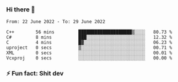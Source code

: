 ### Hi there 👋
<!--START_SECTION:waka-->

```text
From: 22 June 2022 - To: 29 June 2022

C++        56 mins         ████████████████████▒░░░░   80.73 %
C#         8 mins          ███░░░░░░░░░░░░░░░░░░░░░░   12.32 %
C          4 mins          █▓░░░░░░░░░░░░░░░░░░░░░░░   06.23 %
uproject   0 secs          ▒░░░░░░░░░░░░░░░░░░░░░░░░   00.71 %
XML        0 secs          ░░░░░░░░░░░░░░░░░░░░░░░░░   00.01 %
Vcxproj    0 secs          ░░░░░░░░░░░░░░░░░░░░░░░░░   00.00 %
```

<!--END_SECTION:waka-->
<!--
**TG4LAaron/TG4LAaron** is a ✨ _special_ ✨ repository because its `README.md` (this file) appears on your GitHub profile.

Here are some ideas to get you started:

- 🔭 I’m currently working on ...
- 🌱 I’m currently learning ...
- 👯 I’m looking to collaborate on ...
- 🤔 I’m looking for help with ...
- 💬 Ask me about ...
- 📫 How to reach me: ...
- 😄 Pronouns: ...
- ⚡ Fun fact: ...
-->
### ⚡ Fun fact: Shit dev
